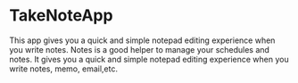 # TakeNoteApp
This app gives you a quick and simple notepad editing experience when you write notes.
Notes is a good helper to manage your schedules and notes. It gives you a quick and simple notepad editing experience when you write notes, memo, email,etc.
